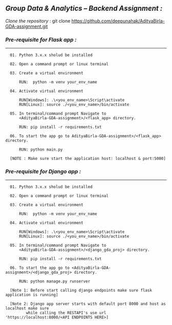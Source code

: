 ## ***Group Data & Analytics – Backend Assignment :***

_Clone the repository_ : git clone https://github.com/deepunahak/AdityaBirla-GDA-assignment.git
### _Pre-requisite for Flask app :_
__________________

      01. Python 3.x.x sholud be installed

      02. Open a command prompt or linux terminal

      03. Create a virtual environment

          RUN:  python -m venv your_env_name
            
      04. Activate virtual environment 

          RUN[Windows]: .\<you_env_name>\Script\activate
          RUN[Linux]: source ./<you_env_name>/bin/activate

      05. In terminal/command prompt Navigate to 
          <AdityaBirla-GDA-assignment>/<flask_app> directory.

          RUN: pip install -r requirements.txt
            
      06. To start the app go to AdityaBirla-GDA-assignment>/<flask_app> directory.
        
          RUN: python main.py

      [NOTE : Make sure start the application host: localhost & port:5000]
      

### _Pre-requisite for Django app :_
___________________

      01. Python 3.x.x sholud be installed

      02. Open a command prompt or linux terminal

      03. Create a virtual environment

          RUN:  python -m venv your_env_name
            
      04. Activate virtual environment 

          RUN[Windows]: .\<you_env_name>\Script\activate
          RUN[Linux]: source ./<you_env_name>/bin/activate

      05. In terminal/command prompt Navigate to 
          <AdityaBirla-GDA-assignment>/<django_gda_proj> directory.

          RUN: pip install -r requirements.txt
            
      06. To start the app go to <AdityaBirla-GDA-assignment>/<django_gda_proj> directory.
        
          RUN: python manage.py runserver

      [Note 1: Before start calling django endpoints make sure flask application is running]

      [Note 2: Django app server starts with default port 8000 and host as localhost make sure 
             while calling the RESTAPI's use url 'https://localhost:8000/<API ENDPOINTS HERE>]
